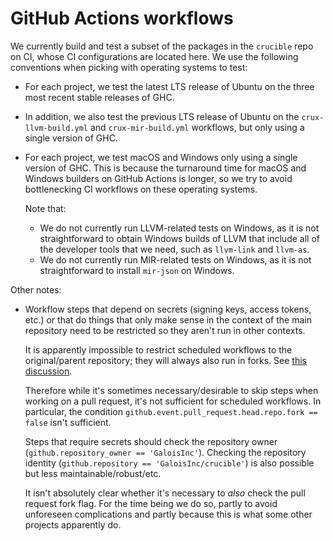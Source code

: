 # GitHub Actions workflows

We currently build and test a subset of the packages in the `crucible` repo
on CI, whose CI configurations are located here. We use the following
conventions when picking with operating systems to test:

* For each project, we test the latest LTS release of Ubuntu on the three most
  recent stable releases of GHC.
* In addition, we also test the previous LTS release of Ubuntu on the
  `crux-llvm-build.yml` and `crux-mir-build.yml` workflows, but only using a
  single version of GHC.
* For each project, we test macOS and Windows only using a single version of
  GHC. This is because the turnaround time for macOS and Windows builders on
  GitHub Actions is longer, so we try to avoid bottlenecking CI workflows on
  these operating systems.

  Note that:

  * We do not currently run LLVM-related tests on Windows, as it is not
    straightforward to obtain Windows builds of LLVM that include all of the
    developer tools that we need, such as `llvm-link` and `llvm-as`.
  * We do not currently run MIR-related tests on Windows, as it is not
    straightforward to install `mir-json` on Windows.

Other notes:

* Workflow steps that depend on secrets (signing keys, access tokens,
  etc.) or that do things that only make sense in the context of the
  main repository need to be restricted so they aren't run in other
  contexts.

  It is apparently impossible to restrict scheduled workflows to the
  original/parent repository; they will always also run in forks. See
  [this discussion](https://github.com/orgs/community/discussions/16109).

  Therefore while it's sometimes necessary/desirable to skip steps
  when working on a pull request, it's not sufficient for scheduled
  workflows. In particular, the condition
  ```github.event.pull_request.head.repo.fork == false``` isn't
  sufficient.

  Steps that require secrets should check the repository owner
  (```github.repository_owner == 'GaloisInc'```). Checking the
  repository identity (```github.repository == 'GaloisInc/crucible'```)
  is also possible but less maintainable/robust/etc.

  It isn't absolutely clear whether it's necessary to _also_ check the
  pull request fork flag. For the time being we do so, partly to avoid
  unforeseen complications and partly because this is what some other
  projects apparently do.
